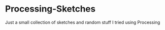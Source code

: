 # Processing-Sketches
Just a small collection of sketches and random stuff I tried using Processing
